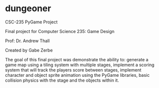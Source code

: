 # dungeoner
CSC-235 PyGame Project

Final project for Computer Science 235: Game Design

Prof: Dr. Andrew Thall

Created by Gabe Zerbe

The goal of this final project was demonstrate the ability to: generate a game map using a tiling system with multiple stages, implement a scoring system that will track the players score between stages, implement character and object sprite animation using the PyGame libraries, basic collision physics with the stage and the objects within it. 
